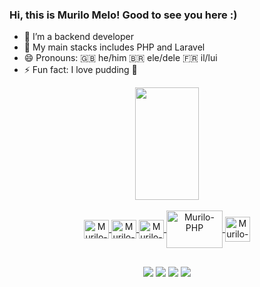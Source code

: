 ### Hi, this is Murilo Melo! Good to see you here :)


- 🔭 I’m a backend developer
- 🌱 My main stacks includes PHP and Laravel
- 😄 Pronouns: 🇬🇧 he/him  🇧🇷 ele/dele  🇫🇷 il/lui
- ⚡ Fun fact: I love pudding 🍮

<div align="center">
  <a href="https://github.com/MuriloMelo94">
<!--   <img height="180em" width="45%" src="https://github-readme-stats.vercel.app/api?username=murilomelo94&show_icons=true&theme=tokyonight&include_all_commits=true&count_private=true"/> -->
  <img height="180em" width="45%" src="https://github-readme-stats.vercel.app/api/top-langs/?username=murilomelo94&layout=compact&langs_count=7&theme=tokyonight"/>
</div>

<div align="center" style="display: inline_block"><br>
  <img align="center" alt="Murilo-HTML" height="30" width="40" src="https://cdn.jsdelivr.net/gh/devicons/devicon/icons/html5/html5-original.svg" />
  <img align="center" alt="Murilo-CSS" height="30" width="40" src="https://cdn.jsdelivr.net/gh/devicons/devicon/icons/css3/css3-original.svg" />
  <img align="center" alt="Murilo-JS" height="30" width="40" src="https://cdn.jsdelivr.net/gh/devicons/devicon/icons/javascript/javascript-original.svg" />
  <img align="center" alt="Murilo-PHP" height="60" width="90" src="https://cdn.jsdelivr.net/gh/devicons/devicon/icons/php/php-plain.svg" />
  <img align="center" alt="Murilo-Laravel" height="40" width="40" src="https://cdn.jsdelivr.net/gh/devicons/devicon/icons/laravel/laravel-plain-wordmark.svg" />
</div>

##

<div align="center">
  <a href="https://www.instagram.com/mu.rilomelo/" target="_blank"><img src="https://img.shields.io/badge/-Instagram-%23E4405F?style=for-the-badge&logo=instagram&logoColor=white" target="_blank"></a> 
  <a href="mailto:murilomelo94@outlook.com"><img src="https://img.shields.io/badge/Microsoft_Outlook-0078D4?style=for-the-badge&logo=microsoft-outlook&logoColor=white" target="_blank"></a>
  <a href="mailto:murilo.melo94@gmail.com"><img src="https://img.shields.io/badge/Gmail-D14836?style=for-the-badge&logo=gmail&logoColor=white" target="_blank"></a>
  <a href="https://www.linkedin.com/in/murilomelodev/" target="_blank"><img src="https://img.shields.io/badge/-LinkedIn-%230077B5?style=for-the-badge&logo=linkedin&logoColor=white" target="_blank"></a>
</div>
